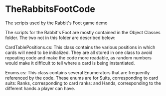 # TheRabbitsFootCode
The scripts used by the Rabbit's Foot game demo


The scripts for the Rabbit's Foot are mostly contained in the Object Classes folder. The two not in this folder are described below:

CardTablePositions.cs: This class contains the various positions in which cards will need to be initialized. They are all stored in one class to avoid repeating code and make the code more readable, as random numbers would make it difficult to tell where a card is being instantiated.

Enums.cs: This class contains several Enumerators that are frequently referenced by the code. These enums are for Suits, corresponding to card suits: Ranks, corresponding to card ranks: and Hands, corresponding to the different hands a player can have.
